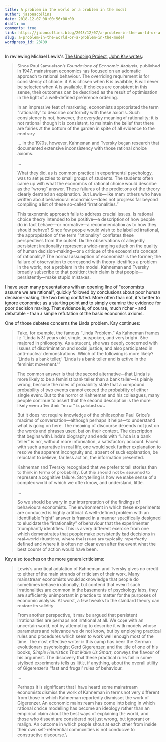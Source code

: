 ```yaml
---
title: A problem in the world or a problem in the model
author: jasonacollins
date: 2018-12-07 08:00:56+00:00
draft: no
comments: true
link: https://jasoncollins.blog/2018/12/07/a-problem-in-the-world-or-a-problem-in-the-model/
slug: a-problem-in-the-world-or-a-problem-in-the-model
wordpress_id: 23709
---
```


In reviewing Michael Lewis's [The Undoing Project](https://jasoncollins.blog/2018/02/21/michael-lewiss-the-undoing-project-a-friendship-that-changed-the-world/), [John Kay writes](https://www.johnkay.com/2017/01/20/review-undoing-project-michael-lewis/):

>Since Paul Samuelson’s _Foundations of Economic Analysis_, published in 1947, mainstream economics has focused on an axiomatic approach to rational behaviour. The overriding requirement is for consistency of choice: if A is chosen when B is available, B will never be selected when A is available. If choices are consistent in this sense, their outcomes can be described as the result of optimisation in the light of a well-defined preference ordering.
>
>In an impressive feat of marketing, economists appropriated the term “rationality” to describe conformity with these axioms. Such consistency is not, however, the everyday meaning of rationality; it is not rational, though it is consistent, to maintain the belief that there are fairies at the bottom of the garden in spite of all evidence to the contrary. ...
>
>... In the 1970s, however, Kahneman and Tversky began research that documented extensive inconsistency with those rational choice axioms.
>
>...
>
>What they did, as is common practice in experimental psychology, was to set puzzles to small groups of students. The students often came up with what the economics of rational choice would describe as the “wrong” answer. These failures of the predictions of the theory clearly demand an explanation. But Lewis—like many others who have written about behavioural economics—does not progress far beyond compiling a list of these so-called “irrationalities.”
>
>This taxonomic approach fails to address crucial issues. Is rational choice theory intended to be positive—a description of how people do in fact behave—or normative—a recommendation as to how they should behave? Since few people would wish to be labelled irrational, the appropriation of the term “rationality” conflates these perspectives from the outset. Do the observations of allegedly persistent irrationality represent a wide-ranging attack on the quality of human decision-making—or a critique of the economist’s concept of rationality? The normal assumption of economists is the former; the failure of observation to correspond with theory identifies a problem in the world, not a problem in the model. Kahneman and Tversky broadly subscribe to that position; their claim is that people—persistently—make stupid mistakes.

I have seen many presentations with an opening line of "economists assume we are rational", quickly followed by conclusions about poor human decision-making, the two being conflated. More often than not, it's better to ignore economics as a starting point and to simply examine the evidence for poor decision making. That evidence is, of course, much richer - and debatable - than a simple refutation of the basic economics axioms.

One of those debates concerns the Linda problem. Kay continues:

>Take, for example, the famous “Linda Problem.” As Kahneman frames it: “Linda is 31 years old, single, outspoken, and very bright. She majored in philosophy. As a student, she was deeply concerned with issues of discrimination and social justice, and also participated in anti-nuclear demonstrations. Which of the following is more likely? ‘Linda is a bank teller,’ ‘Linda is a bank teller and is active in the feminist movement.’”
>
>The common answer is that the second alternative—that Linda is more likely to be a feminist bank teller than a bank teller—is plainly wrong, because the rules of probability state that a compound probability of two events cannot exceed the probability of either single event. But to the horror of Kahneman and his colleagues, many people continue to assert that the second description is the more likely even after their “error” is pointed out.
>
>But it does not require knowledge of the philosopher Paul Grice’s maxims of conversation—although perhaps it helps—to understand what is going on here. The meaning of discourse depends not just on the words and phrases used, but on their context. The description that begins with Linda’s biography and ends with “Linda is a bank teller” is not, without more information, a satisfactory account. Faced with such a narrative in real life, one would seek further explanation to resolve the apparent incongruity and, absent of such explanation, be reluctant to believe, far less act on, the information presented.
>
>Kahneman and Tversky recognised that we prefer to tell stories than to think in terms of probability. But this should not be assumed to represent a cognitive failure. Storytelling is how we make sense of a complex world of which we often know, and understand, little.
>
>...
>
>So we should be wary in our interpretation of the findings of behavioural economists. The environment in which these experiments are conducted is highly artificial. A well-defined problem with an identifiable “right” answer is framed in a manner specifically designed to elucidate the “irrationality” of behaviour that the experimenter triumphantly identifies. This is a very different exercise from one which demonstrates that people make persistently bad decisions in real-world situations, where the issues are typically imperfectly defined and where it is often not clear even after the event what the best course of action would have been.

Kay also touches on the more general criticisms:

>Lewis’s uncritical adulation of Kahneman and Tversky gives no credit to either of the main strands of criticism of their work. Many mainstream economists would acknowledge that people do sometimes behave irrationally, but contend that even if such irrationalities are common in the basements of psychology labs, they are sufficiently unimportant in practice to matter for the purposes of economic analysis. At worst, a few tweaks to the standard theory can restore its validity.
>
>From another perspective, it may be argued that persistent irrationalities are perhaps not irrational at all. We cope with an uncertain world, not by attempting to describe it with models whose parameters and relevance we do not know, but by employing practical rules and procedures which seem to work well enough most of the time. The most effective writer in this camp has been the German evolutionary psychologist Gerd Gigerenzer, and the title of one of his books, _Simple Heuristics That Make Us Smart_, conveys the flavour of his argument. The discovery that these practical rules fail in some stylised experiments tells us little, if anything, about the overall utility of Gigerenzer’s “fast and frugal” rules of behaviour.
>
>...
>
>Perhaps it is significant that I have heard some mainstream economists dismiss the work of Kahneman in terms not very different from those in which Kahneman reportedly dismisses the work of Gigerenzer. An economic mainstream has come into being in which rational choice modelling has become an ideology rather than an empirical claim about the best ways of explaining the world, and those who dissent are considered not just wrong, but ignorant or malign. An outcome in which people shout at each other from inside their own self-referential communities is not conducive to constructive discourse.\
